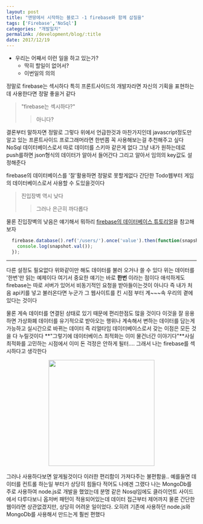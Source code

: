 ```yaml
---
layout: post
title: "맨땅에서 시작하는 블로그 -1 firebase와 함께 삽질을"
tags: ['Firebase','NoSql']
categories: "개발일지"
permalink: /development/blog/:title
date: 2017/12/19
---
```

* 우리는 어째서 이런 일을 하고 있는가?
    * 딱히 할일이 없어서?
    * 이번일의 의의

정말로 firebase는 섹시하다 특히 프론트사이드의 개발자라면 자신의 기획을 표현하는데 사용한다면 정말 좋을거 같다

> "firebase는 섹시하다?"
>> 아니다?

결론부터 말하자면 정말로 그렇다 위에서 언급한것과 마찬가지인데 javascript정도만 알고 있는 프론트사이드 프로그래머라면 한번쯤 꼭 사용해보는걸 추천해주고 싶다 NoSql 데이터베이스로서 따로 데이터를 스키마 같은게 없다 그냥 내가 원하는데로 push를하면 json형식의 데이터가 알아서 들어간다 그리고 알아서 임의의 key값도 설정해준다

firebase의 데이터베이스를 '잘'활용하면 정말로 못할게없다 간단한 Todo웹부터 게임의 데이터베이스로서 사용할 수 도있을것이다

> 진입장벽 역시 낮다
>> 그러나 은근히 까다롭다

물론 진입장벽의 낮음은 얘기해서 뭐하리 [firebase의 데이터베이스 튜토리얼](https://firebase.google.com/docs/database/web/read-and-write?hl=ko)을 참고해보자 

~~~javascript
  firebase.database().ref('/users/').once('value').then(function(snapshot) {
    console.log(snapshot.val());
  });
~~~

***
다른 설정도 필요없다 위와같이만 해도 데이터를 불러 오거나 쓸 수 있다 위는 데이터를 '한번'만 읽는 예제이다 여기서 중요한 얘기는 바로 **한번** 이라는 점이다 애석하게도 firebase는 따로 서버가 있어서 비동기적인 요청을 받아들이는것이 아니다 즉 내가 처음 api키를 넣고 불러온다면 누군가 그 웹사이트를 킨 시점 부터 계~~~속 우리의 곁에 있다는 것이다

물론 게속 데이터를 연결된 상태로 있기 때문에 편리한점도 많을 것이다 이것을 잘 응용하면 가상화폐 데이터를 유기적으로 받아오는 행위나 계속해서 변하는 데이터를 담는게 가능하고 실시간으로 바뀌는 데이터 즉 리얼타임 데이터베이스로서 갖는 이점은 모든 것을 다 누릴것이다
**"그렇기에 데이터베이스 최적화는 이미 물건너간 이야기다"**사실 최적화를 고민하는 시점에서 이미 돈 걱정은 안하게 될터.... 그래서 나는 firebase를 섹시하다고 생각한다

<center>
<img src="https://webassets.mongodb.com/_com_assets/cms/MongoDB-Logo-5c3a7405a85675366beb3a5ec4c032348c390b3f142f5e6dddf1d78e2df5cb5c.png" width="280" />
</center>
<br />
그러나 사용하다보면 알게될것이다 이러한 편리함이 가져다주는 불편함을.. 예를들면 데이터를 컨트롤 하는일 부터가 상당히 힘들다 적어도 나에겐 그랬다 나는 MongoDb를 주로 사용하여 node.js로 개발을 했었는데 분명 같은 Nosql임에도 클라이언트 사이드에서 다루다보니 옵저버 패턴이 적용되어있는데 데이터 접근부터 제어까지 물론 간단한 웹이라면 상관없겠지만, 상당히 어려운 일이었다. 오히려 기존에 사용하던 node.js와 MongoDb를 사용해서 만드는게 훨씬 편했다
